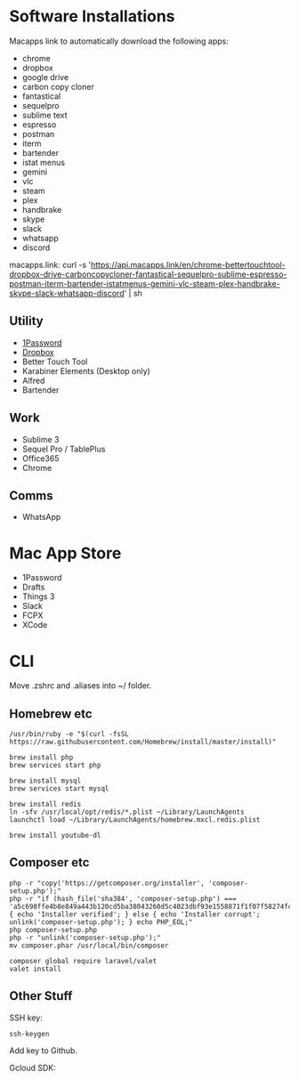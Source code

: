 # Software Installations
Macapps link to automatically download the following apps:
 - chrome
 - dropbox
 - google drive
 - carbon copy cloner
 - fantastical
 - sequelpro
 - sublime text
 - espresso
 - postman
 - iterm
 - bartender
 - istat menus
 - gemini
 - vlc
 - steam
 - plex
 - handbrake
 - skype
 - slack
 - whatsapp
 - discord

macapps.link: curl -s 'https://api.macapps.link/en/chrome-bettertouchtool-dropbox-drive-carboncopycloner-fantastical-sequelpro-sublime-espresso-postman-iterm-bartender-istatmenus-gemini-vlc-steam-plex-handbrake-skype-slack-whatsapp-discord' | sh


## Utility
- [1Password](https://1password.com/downloads/mac/)
- [Dropbox](https://www.dropbox.com/install)
- Better Touch Tool
- Karabiner Elements (Desktop only)
- Alfred
- Bartender


## Work
- Sublime 3
- Sequel Pro / TablePlus
- Office365
- Chrome

## Comms
- WhatsApp

# Mac App Store
- 1Password
- Drafts
- Things 3
- Slack
- FCPX
- XCode

# CLI
Move .zshrc and .aliases into ~/ folder.


## Homebrew etc
```
/usr/bin/ruby -e "$(curl -fsSL https://raw.githubusercontent.com/Homebrew/install/master/install)"

brew install php
brew services start php

brew install mysql
brew services start mysql

brew install redis
ln -sfv /usr/local/opt/redis/*.plist ~/Library/LaunchAgents
launchctl load ~/Library/LaunchAgents/homebrew.mxcl.redis.plist

brew install youtube-dl

```

## Composer etc

```
php -r "copy('https://getcomposer.org/installer', 'composer-setup.php');"
php -r "if (hash_file('sha384', 'composer-setup.php') === 'a5c698ffe4b8e849a443b120cd5ba38043260d5c4023dbf93e1558871f1f07f58274fc6f4c93bcfd858c6bd0775cd8d1') { echo 'Installer verified'; } else { echo 'Installer corrupt'; unlink('composer-setup.php'); } echo PHP_EOL;"
php composer-setup.php
php -r "unlink('composer-setup.php');"
mv composer.phar /usr/local/bin/composer

composer global require laravel/valet
valet install
```

## Other Stuff
SSH key:

`ssh-keygen`

Add key to Github.

Gcloud SDK:



